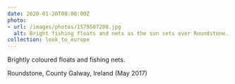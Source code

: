 ```yaml
---
date: 2020-01-20T08:00:00Z
photo:
- url: /images/photos/1579507200.jpg
  alt: Bright fishing floats and nets as the sun sets over Roundstone.
collection: look_to_europe
---
```

Brightly coloured floats and fishing nets.

Roundstone, County Galway, Ireland (May 2017)
